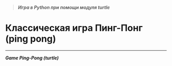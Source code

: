 > ***Игра в Python при помощи модуля turtle***

# Классическая игра Пинг-Понг (ping pong)
___
***Game Ping-Pong (turtle)***